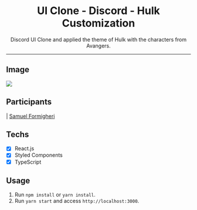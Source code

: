 <h1 align="center">
UI Clone - Discord - Hulk Customization
</h1>

<p align="center">Discord UI Clone and applied the theme of Hulk with the characters from Avangers.</p>

<hr>

## Image

<img src ="https://user-images.githubusercontent.com/62508848/85351028-15828680-b4d9-11ea-9a00-2fc3ea78a256.png">


## Participants

| [Samuel Formigheri](https://github.com/SamuelFormigheri)

## Techs

- [x] React.js
- [x] Styled Components
- [x] TypeScript

## Usage

1. Run `npm install` or `yarn install`.<br />
2. Run `yarn start` and access `http://localhost:3000`.<br />

